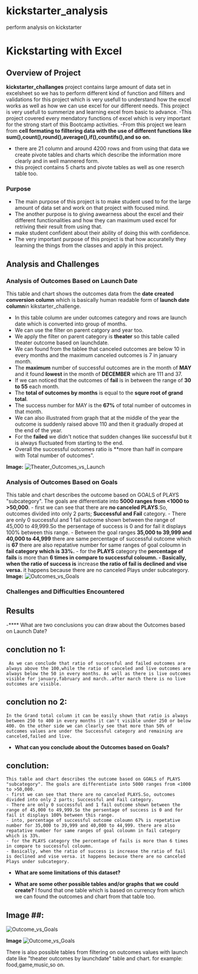 # kickstarter_analysis
perform analysis on kickstarter

# Kickstarting with Excel

## Overview of Project
  **kickstarter_challanges** project contains large amount of data set in excelsheet so we has to perform different kind of function and fillters and validations for this project which is very usefull to understand how the excel works as well as how we can use excel for our different needs. This project is very usefull to summerize and learning excel from basic to advance.
  -This project covered every mendatory functions of excel which is very important for the strong start of this Bootcamp activities.
  -From this project we learn from **cell formating to filltering data with the use of different functions like sum(),count(),round(),average(),if(),countifs(),and so on.**
  - there are 21 column and around 4200 rows and from using that data we create pivote tables and charts which describe the information more clearly and in well mannered form.
  - this project contains 5 charts and pivote tables as well as one reserch table too.


### Purpose
  - The main purpose of this project is to make student used to for the large amount of data set and work on that project with focused mind. 
  - The another purpose is to giving awearness about the excel and their different functionalities and how they can maximum used excel for retriving their result from using that.
  - make student confident about their ability of doing this with confidence.
  - The very important purpose of this project is that how accuratelly they learning the things from the classes and apply in this project.

## Analysis and Challenges

### Analysis of Outcomes Based on Launch Date
   This table and chart shows the outcomes data from the **date created conversion column** which is basically human readable form of **launch date column**in kikstarter_challenge.
   - In this table column are under outcomes category and rows are launch date which is converted into group of months.
   - We can use the filter on parent catgory and year too.
   - We apply the filter on parent category is **theater** so this table called theater outcome based on launchdate.
   - We can found from the tablee that canceled outcomes are below 10 in every months and the maximum canceled outcomes is 7 in january month.
   - The **maximum** number of successful outcomes are in the month of **MAY** and it found **lowest** in the month of **DECEMBER** which are 111 and 37.
   - If we can noticed that the outcomes of **fail** is in between the range of **30 to 55** each month.
   - The **total of outcomes by months** is equal to the **squre root of grand total**.
   - The success number for MAY is the **67%** of total number of outcomes in that month.
   - We can also illustrated from graph that at the middle of the year the outcome is suddenly raised above 110 and then it gradually droped at the end of the year.
   - For the **failed** we didn't notice that sudden changes like successful but it is always fluctuated from starting to the end.
   - Overall the successful outcomes ratio is **more than half in compare with Total number of outcomes". 

**Image:**
![Theater_Outcomes_vs_Launch](Resources/Theater_Outcomes_vs_Launch.png)

### Analysis of Outcomes Based on Goals

This table and chart describes the outcome based on GOALS of PLAYS "subcategory". The goals are differentiate into **5000 ranges from <1000 to >50,000**.
    - first we can see that there are **no canceled PLAYS**.So, outcomes divided into only 2 parts; **Successful and Fail** category.
    - There are only 0 successful and 1 fail outcome shown between the range of 45,000 to 49,999.So the persentage of success is 0 and for fail it displays 100% between this range.
    - Between the goal ranges **35,000 to 39,999 and 40,000 to 44,999** there are same  percentage of successful outcome which is  **67**  there are also repatative number for same ranges of goal coloumn in **fail category which is 33%.**
    - for the **PLAYS** category the **percentage of fails** is more than **6 times **in compare to successful coloumn.**
    - Basically, when the ratio of success is** increase **the ratio of fail is declined and vise versa.** it happens because there are no canceled Plays under subcategory.
    **Image:**
    ![Outcomes_vs_Goals](Resources/Outcomes_vs_Goals.png)
    

### Challenges and Difficulties Encountered
  

## Results

-**** What are two conclusions you can draw about the Outcomes based on Launch Date?

## conclution no 1:
     As we can conclude that ratio of successful and failed outcomes are always above the 100,while the ratio of canceled and live outcomes are always below the 50 in every months. As well as there is live outcomes visible for january,fabruary and march..after march there is no live outcomes are visible.

## conclution no 2:
    In the Grand total column it can be easily shown that ratio is always between 250 to 400 in every months it can't visible under 250 or below 400. On the other side we can clearly see that more than 50% of outcomes values are under the Successful category and remaining are canceled,failed and live.

- **What can you conclude about the Outcomes based on Goals?**
## conclution:
    This table and chart describes the outcome based on GOALS of PLAYS "subcategory". The goals are differentiate into 5000 ranges from <1000 to >50,000.
    - first we can see that there are no canceled PLAYS.So, outcomes divided into only 2 parts; Successful and Fail category.
    - There are only 0 successful and 1 fail outcome shown between the range of 45,000 to 49,999.So the persentage of success is 0 and for fail it displays 100% between this range.
    - into, percentage of successful outcome coloumn 67% is repetative number for 35,000 to 39,999 and 40,000 to 44,999. there are also repatative number for same ranges of goal coloumn in fail category which is 33%.
    - for the PLAYS category the percentage of fails is more than 6 times in compare to successful coloumn.
    - Basically, when the ratio of success is increase the ratio of fail is declined and vise versa. it happens because there are no canceled Plays under subcategory.


- **What are some limitations of this dataset?**

    


- **What are some other possible tables and/or graphs that we could create?**
I found that one table which is based on currency from which we can found the outcomes and chart from that table too.

## Image ##:
![Outcome_vs_Goals](Resources/Outcomes_vs_Goals.png)

**Image**
![Outcome_vs_Goals](Resources/Outcomes_vs_Goals.png)



 There is also possible tables from filtering on outcomes values with launch date like "theater outcomes by launchdate" table and chart. for example: food,game,music,so on.

